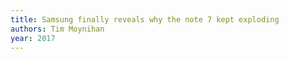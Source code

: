 ```yaml
---
title: Samsung finally reveals why the note 7 kept exploding
authors: Tim Moynihan
year: 2017
---
```


